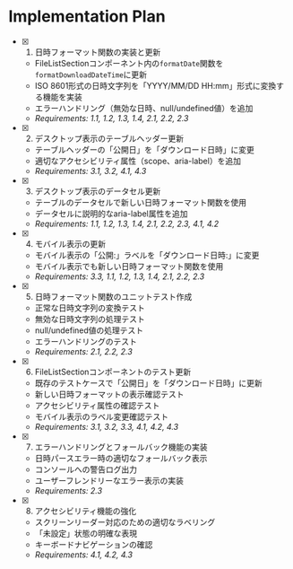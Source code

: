 # Implementation Plan

- [x] 1. 日時フォーマット関数の実装と更新
  - FileListSectionコンポーネント内の`formatDate`関数を`formatDownloadDateTime`に更新
  - ISO 8601形式の日時文字列を「YYYY/MM/DD HH:mm」形式に変換する機能を実装
  - エラーハンドリング（無効な日時、null/undefined値）を追加
  - _Requirements: 1.1, 1.2, 1.3, 1.4, 2.1, 2.2, 2.3_

- [x] 2. デスクトップ表示のテーブルヘッダー更新
  - テーブルヘッダーの「公開日」を「ダウンロード日時」に変更
  - 適切なアクセシビリティ属性（scope、aria-label）を追加
  - _Requirements: 3.1, 3.2, 4.1, 4.3_

- [x] 3. デスクトップ表示のデータセル更新
  - テーブルのデータセルで新しい日時フォーマット関数を使用
  - データセルに説明的なaria-label属性を追加
  - _Requirements: 1.1, 1.2, 1.3, 1.4, 2.1, 2.2, 2.3, 4.1, 4.2_

- [x] 4. モバイル表示の更新
  - モバイル表示の「公開:」ラベルを「ダウンロード日時:」に変更
  - モバイル表示でも新しい日時フォーマット関数を使用
  - _Requirements: 3.3, 1.1, 1.2, 1.3, 1.4, 2.1, 2.2, 2.3_

- [x] 5. 日時フォーマット関数のユニットテスト作成
  - 正常な日時文字列の変換テスト
  - 無効な日時文字列の処理テスト
  - null/undefined値の処理テスト
  - エラーハンドリングのテスト
  - _Requirements: 2.1, 2.2, 2.3_

- [x] 6. FileListSectionコンポーネントのテスト更新
  - 既存のテストケースで「公開日」を「ダウンロード日時」に更新
  - 新しい日時フォーマットの表示確認テスト
  - アクセシビリティ属性の確認テスト
  - モバイル表示のラベル変更確認テスト
  - _Requirements: 3.1, 3.2, 3.3, 4.1, 4.2, 4.3_

- [x] 7. エラーハンドリングとフォールバック機能の実装
  - 日時パースエラー時の適切なフォールバック表示
  - コンソールへの警告ログ出力
  - ユーザーフレンドリーなエラー表示の実装
  - _Requirements: 2.3_

- [x] 8. アクセシビリティ機能の強化
  - スクリーンリーダー対応のための適切なラベリング
  - 「未設定」状態の明確な表現
  - キーボードナビゲーションの確認
  - _Requirements: 4.1, 4.2, 4.3_
